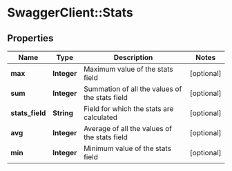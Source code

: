# SwaggerClient::Stats

## Properties
Name | Type | Description | Notes
------------ | ------------- | ------------- | -------------
**max** | **Integer** | Maximum value of the stats field | [optional] 
**sum** | **Integer** | Summation of all the values of the stats field | [optional] 
**stats_field** | **String** | Field for which the stats are calculated | [optional] 
**avg** | **Integer** | Average of all the values of the stats field | [optional] 
**min** | **Integer** | Minimum value of the stats field | [optional] 


